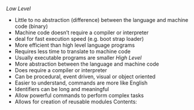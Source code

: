 *Low Level*
- Little to no abstraction (difference) between the language and machine code (binary)
- Machine code doesn’t require a compiler or interpreter
- deal for fast execution speed (e.g. boot strap loader)
- More efficient than high level language programs
- Requires less time to translate to machine code
- Usually executable programs are smaller
*High Level*
- More abstraction between the language and machine code 
- Does require a compiler or interpreter 
- Can be procedural, event driven, visual or object oriented
- Easier to understand, commands are more like English 
- Identifiers can be long and meaningful 
- Allow powerful commands to perform complex tasks 
- Allows for creation of reusable modules
Contents:
```folder-index-content
```